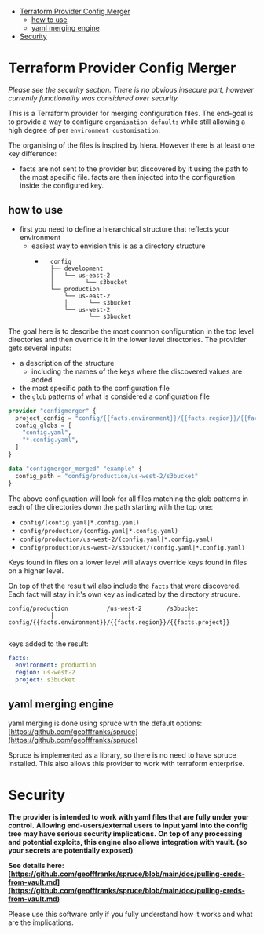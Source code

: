 <!-- TOC -->
* [Terraform Provider Config Merger](#terraform-provider-config-merger)
  * [how to use](#how-to-use)
  * [yaml merging engine](#yaml-merging-engine)
* [Security](#security)
<!-- TOC -->
# Terraform Provider Config Merger

_Please see the security section. There is no obvious insecure part, however currently functionality was considered over security._

This is a Terraform provider for merging configuration files.
The end-goal is to provide a way to configure `organisation defaults` while still allowing a high degree of per `environment customisation`.

The organising of the files is inspired by hiera. However there is at least one key difference:

- facts are not sent to the provider but discovered by it using the path to the most specific file. facts are then injected into the configuration inside the configured key.

## how to use

- first you need to define a hierarchical structure that reflects your environment
  - easiest way to envision this is as a directory structure
    - ```shell
        config
        ├── development
        │   └── us-east-2
        │         └── s3bucket
        └── production
            └── us-east-2
            │      └── s3bucket
            └── us-west-2
                   └── s3bucket
      ```

The goal here is to describe the most common configuration in the top level directories and then override it in the lower level directories.
The provider gets several inputs:

- a description of the structure
  - including the names of the keys where the discovered values are added
- the most specific path to the configuration file
- the `glob` patterns of what is considered a configuration file
 

```terraform
provider "configmerger" {
  project_config = "config/{{facts.environment}}/{{facts.region}}/{{facts.project}}"
  config_globs = [
    "config.yaml",
    "*.config.yaml",
  ]
}

data "configmerger_merged" "example" {
  config_path = "config/production/us-west-2/s3bucket"
}
```

The above configuration will look for all files matching the glob patterns in each of the directories down the path starting with the top one:
- `config/(config.yaml|*.config.yaml)`
- `config/production/(config.yaml|*.config.yaml)`
- `config/production/us-west-2/(config.yaml|*.config.yaml)`
- `config/production/us-west-2/s3bucket/(config.yaml|*.config.yaml)`

Keys found in files on a lower level will always override keys found in files on a higher level.

On top of that the result wil also include the `facts` that were discovered. Each fact will stay in it's own key as indicated by the directory strucure.

```shell
config/production           /us-west-2       /s3bucket
            |                     |                |  
config/{{facts.environment}}/{{facts.region}}/{{facts.project}}
    
```

keys added to the result: 
```yaml
facts:
  environment: production
  region: us-west-2
  project: s3bucket
```


## yaml merging engine

yaml merging is done using spruce with the default options:
[https://github.com/geofffranks/spruce](https://github.com/geofffranks/spruce)

Spruce is implemented as a library, so there is no need to have spruce installed. This also allows this provider to work with terraform enterprise.

# Security

**The provider is intended to work with yaml files that are fully under your control.**
**Allowing end-users/external users to input yaml into the config tree may have serious security implications.**
**On top of any processing and potential exploits, this engine also allows integration with vault. (so your secrets are potentially exposed)** 

**See details here: [https://github.com/geofffranks/spruce/blob/main/doc/pulling-creds-from-vault.md](https://github.com/geofffranks/spruce/blob/main/doc/pulling-creds-from-vault.md)**

Please use this software only if you fully understand how it works and what are the implications.
